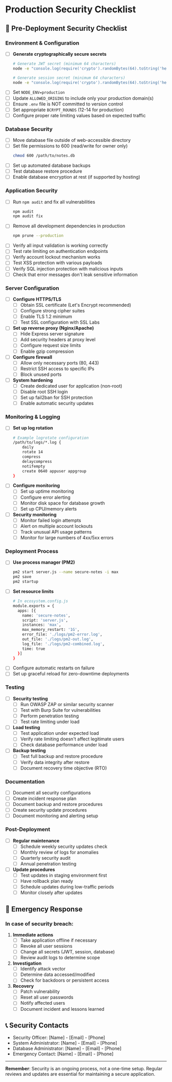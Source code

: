 # Production Security Checklist

## 🔐 Pre-Deployment Security Checklist

### Environment & Configuration
- [ ] **Generate cryptographically secure secrets**
  ```bash
  # Generate JWT secret (minimum 64 characters)
  node -e "console.log(require('crypto').randomBytes(64).toString('hex'))"
  
  # Generate session secret (minimum 64 characters)
  node -e "console.log(require('crypto').randomBytes(64).toString('hex'))"
  ```
- [ ] Set `NODE_ENV=production`
- [ ] Update `ALLOWED_ORIGINS` to include only your production domain(s)
- [ ] Ensure `.env` file is NOT committed to version control
- [ ] Set appropriate `BCRYPT_ROUNDS` (12-14 for production)
- [ ] Configure proper rate limiting values based on expected traffic

### Database Security
- [ ] Move database file outside of web-accessible directory
- [ ] Set file permissions to 600 (read/write for owner only)
  ```bash
  chmod 600 /path/to/notes.db
  ```
- [ ] Set up automated database backups
- [ ] Test database restore procedure
- [ ] Enable database encryption at rest (if supported by hosting)

### Application Security
- [ ] Run `npm audit` and fix all vulnerabilities
  ```bash
  npm audit
  npm audit fix
  ```
- [ ] Remove all development dependencies in production
  ```bash
  npm prune --production
  ```
- [ ] Verify all input validation is working correctly
- [ ] Test rate limiting on authentication endpoints
- [ ] Verify account lockout mechanism works
- [ ] Test XSS protection with various payloads
- [ ] Verify SQL injection protection with malicious inputs
- [ ] Check that error messages don't leak sensitive information

### Server Configuration
- [ ] **Configure HTTPS/TLS**
  - [ ] Obtain SSL certificate (Let's Encrypt recommended)
  - [ ] Configure strong cipher suites
  - [ ] Enable TLS 1.2 minimum
  - [ ] Test SSL configuration with SSL Labs
- [ ] **Set up reverse proxy (Nginx/Apache)**
  - [ ] Hide Express server signature
  - [ ] Add security headers at proxy level
  - [ ] Configure request size limits
  - [ ] Enable gzip compression
- [ ] **Configure firewall**
  - [ ] Allow only necessary ports (80, 443)
  - [ ] Restrict SSH access to specific IPs
  - [ ] Block unused ports
- [ ] **System hardening**
  - [ ] Create dedicated user for application (non-root)
  - [ ] Disable root SSH login
  - [ ] Set up fail2ban for SSH protection
  - [ ] Enable automatic security updates

### Monitoring & Logging
- [ ] **Set up log rotation**
  ```bash
  # Example logrotate configuration
  /path/to/logs/*.log {
      daily
      rotate 14
      compress
      delaycompress
      notifempty
      create 0640 appuser appgroup
  }
  ```
- [ ] **Configure monitoring**
  - [ ] Set up uptime monitoring
  - [ ] Configure error alerting
  - [ ] Monitor disk space for database growth
  - [ ] Set up CPU/memory alerts
- [ ] **Security monitoring**
  - [ ] Monitor failed login attempts
  - [ ] Alert on multiple account lockouts
  - [ ] Track unusual API usage patterns
  - [ ] Monitor for large numbers of 4xx/5xx errors

### Deployment Process
- [ ] **Use process manager (PM2)**
  ```bash
  pm2 start server.js --name secure-notes -i max
  pm2 save
  pm2 startup
  ```
- [ ] **Set resource limits**
  ```bash
  # In ecosystem.config.js
  module.exports = {
    apps: [{
      name: 'secure-notes',
      script: 'server.js',
      instances: 'max',
      max_memory_restart: '1G',
      error_file: './logs/pm2-error.log',
      out_file: './logs/pm2-out.log',
      log_file: './logs/pm2-combined.log',
      time: true
    }]
  }
  ```
- [ ] Configure automatic restarts on failure
- [ ] Set up graceful reload for zero-downtime deployments

### Testing
- [ ] **Security testing**
  - [ ] Run OWASP ZAP or similar security scanner
  - [ ] Test with Burp Suite for vulnerabilities
  - [ ] Perform penetration testing
  - [ ] Test rate limiting under load
- [ ] **Load testing**
  - [ ] Test application under expected load
  - [ ] Verify rate limiting doesn't affect legitimate users
  - [ ] Check database performance under load
- [ ] **Backup testing**
  - [ ] Test full backup and restore procedure
  - [ ] Verify data integrity after restore
  - [ ] Document recovery time objective (RTO)

### Documentation
- [ ] Document all security configurations
- [ ] Create incident response plan
- [ ] Document backup and restore procedures
- [ ] Create security update procedures
- [ ] Document monitoring and alerting setup

### Post-Deployment
- [ ] **Regular maintenance**
  - [ ] Schedule weekly security updates check
  - [ ] Monthly review of logs for anomalies
  - [ ] Quarterly security audit
  - [ ] Annual penetration testing
- [ ] **Update procedures**
  - [ ] Test updates in staging environment first
  - [ ] Have rollback plan ready
  - [ ] Schedule updates during low-traffic periods
  - [ ] Monitor closely after updates

## 🚨 Emergency Response

### In case of security breach:
1. **Immediate actions**
   - [ ] Take application offline if necessary
   - [ ] Revoke all user sessions
   - [ ] Change all secrets (JWT, session, database)
   - [ ] Review audit logs to determine scope

2. **Investigation**
   - [ ] Identify attack vector
   - [ ] Determine data accessed/modified
   - [ ] Check for backdoors or persistent access

3. **Recovery**
   - [ ] Patch vulnerability
   - [ ] Reset all user passwords
   - [ ] Notify affected users
   - [ ] Document incident and lessons learned

## 📞 Security Contacts

- Security Officer: [Name] - [Email] - [Phone]
- System Administrator: [Name] - [Email] - [Phone]
- Database Administrator: [Name] - [Email] - [Phone]
- Emergency Contact: [Name] - [Email] - [Phone]

---

**Remember**: Security is an ongoing process, not a one-time setup. Regular reviews and updates are essential for maintaining a secure application.